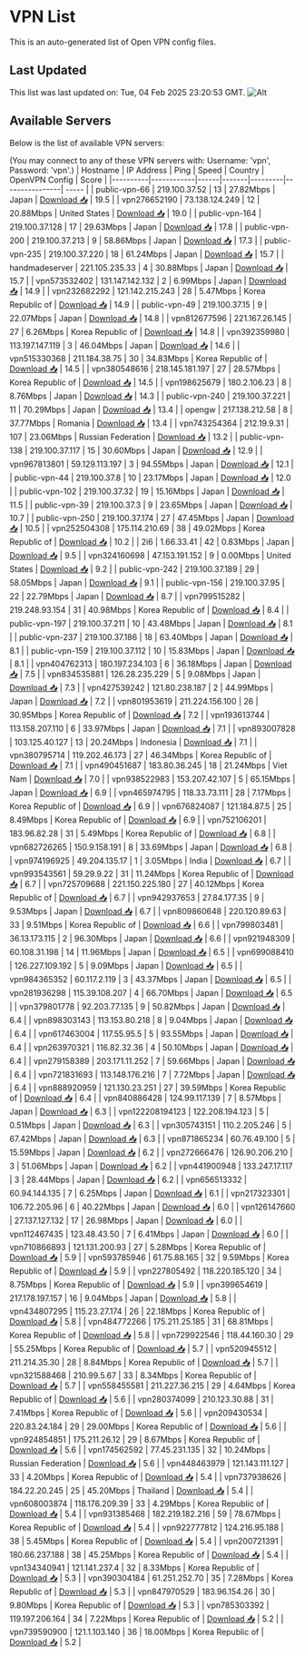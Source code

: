 # VPN List

This is an auto-generated list of Open VPN config files.

## Last Updated

This list was last updated on: Tue, 04 Feb 2025 23:20:53 GMT.
![Alt](https://repobeats.axiom.co/api/embed/186b98318ef1479477931607c1ad7d823f12451f.svg "Repobeats analytics image")

## Available Servers

Below is the list of available VPN servers:

(You may connect to any of these VPN servers with: Username: 'vpn', Password: 'vpn'.)
| Hostname | IP Address | Ping | Speed | Country | OpenVPN Config | Score |
|----------|------------|------|-------|---------|----------------| ----- |
| public-vpn-66 | 219.100.37.52 | 13 | 27.82Mbps | Japan | [Download 📥](./configs/server_0_JP.ovpn) | 19.5 |
| vpn276652190 | 73.138.124.249 | 12 | 20.88Mbps | United States | [Download 📥](./configs/server_1_US.ovpn) | 19.0 |
| public-vpn-164 | 219.100.37.128 | 17 | 29.63Mbps | Japan | [Download 📥](./configs/server_2_JP.ovpn) | 17.8 |
| public-vpn-200 | 219.100.37.213 | 9 | 58.86Mbps | Japan | [Download 📥](./configs/server_3_JP.ovpn) | 17.3 |
| public-vpn-235 | 219.100.37.220 | 18 | 61.24Mbps | Japan | [Download 📥](./configs/server_4_JP.ovpn) | 15.7 |
| handmadeserver | 221.105.235.33 | 4 | 30.88Mbps | Japan | [Download 📥](./configs/server_5_JP.ovpn) | 15.7 |
| vpn573532402 | 131.147.142.132 | 2 | 6.99Mbps | Japan | [Download 📥](./configs/server_6_JP.ovpn) | 14.9 |
| vpn232682292 | 121.142.215.243 | 28 | 5.47Mbps | Korea Republic of | [Download 📥](./configs/server_7_KR.ovpn) | 14.9 |
| public-vpn-49 | 219.100.37.15 | 9 | 22.07Mbps | Japan | [Download 📥](./configs/server_8_JP.ovpn) | 14.8 |
| vpn812677596 | 221.167.26.145 | 27 | 6.26Mbps | Korea Republic of | [Download 📥](./configs/server_9_KR.ovpn) | 14.8 |
| vpn392359980 | 113.197.147.119 | 3 | 46.04Mbps | Japan | [Download 📥](./configs/server_10_JP.ovpn) | 14.6 |
| vpn515330368 | 211.184.38.75 | 30 | 34.83Mbps | Korea Republic of | [Download 📥](./configs/server_11_KR.ovpn) | 14.5 |
| vpn380548616 | 218.145.181.197 | 27 | 28.57Mbps | Korea Republic of | [Download 📥](./configs/server_12_KR.ovpn) | 14.5 |
| vpn198625679 | 180.2.106.23 | 8 | 8.76Mbps | Japan | [Download 📥](./configs/server_13_JP.ovpn) | 14.3 |
| public-vpn-240 | 219.100.37.221 | 11 | 70.29Mbps | Japan | [Download 📥](./configs/server_14_JP.ovpn) | 13.4 |
| opengw | 217.138.212.58 | 8 | 37.77Mbps | Romania | [Download 📥](./configs/server_15_RO.ovpn) | 13.4 |
| vpn743254364 | 212.19.9.31 | 107 | 23.06Mbps | Russian Federation | [Download 📥](./configs/server_16_RU.ovpn) | 13.2 |
| public-vpn-138 | 219.100.37.117 | 15 | 30.60Mbps | Japan | [Download 📥](./configs/server_17_JP.ovpn) | 12.9 |
| vpn967813801 | 59.129.113.197 | 3 | 94.55Mbps | Japan | [Download 📥](./configs/server_18_JP.ovpn) | 12.1 |
| public-vpn-44 | 219.100.37.8 | 10 | 23.17Mbps | Japan | [Download 📥](./configs/server_19_JP.ovpn) | 12.0 |
| public-vpn-102 | 219.100.37.32 | 19 | 15.16Mbps | Japan | [Download 📥](./configs/server_20_JP.ovpn) | 11.5 |
| public-vpn-39 | 219.100.37.3 | 9 | 23.65Mbps | Japan | [Download 📥](./configs/server_21_JP.ovpn) | 10.7 |
| public-vpn-250 | 219.100.37.174 | 27 | 47.45Mbps | Japan | [Download 📥](./configs/server_22_JP.ovpn) | 10.5 |
| vpn252504308 | 175.114.210.69 | 38 | 49.02Mbps | Korea Republic of | [Download 📥](./configs/server_23_KR.ovpn) | 10.2 |
| 2i6 | 1.66.33.41 | 42 | 0.83Mbps | Japan | [Download 📥](./configs/server_24_JP.ovpn) | 9.5 |
| vpn324160698 | 47.153.191.152 | 9 | 0.00Mbps | United States | [Download 📥](./configs/server_25_US.ovpn) | 9.2 |
| public-vpn-242 | 219.100.37.189 | 29 | 58.05Mbps | Japan | [Download 📥](./configs/server_26_JP.ovpn) | 9.1 |
| public-vpn-156 | 219.100.37.95 | 22 | 22.79Mbps | Japan | [Download 📥](./configs/server_27_JP.ovpn) | 8.7 |
| vpn799515282 | 219.248.93.154 | 31 | 40.98Mbps | Korea Republic of | [Download 📥](./configs/server_28_KR.ovpn) | 8.4 |
| public-vpn-197 | 219.100.37.211 | 10 | 43.48Mbps | Japan | [Download 📥](./configs/server_29_JP.ovpn) | 8.1 |
| public-vpn-237 | 219.100.37.186 | 18 | 63.40Mbps | Japan | [Download 📥](./configs/server_30_JP.ovpn) | 8.1 |
| public-vpn-159 | 219.100.37.112 | 10 | 15.83Mbps | Japan | [Download 📥](./configs/server_31_JP.ovpn) | 8.1 |
| vpn404762313 | 180.197.234.103 | 6 | 36.18Mbps | Japan | [Download 📥](./configs/server_32_JP.ovpn) | 7.5 |
| vpn834535881 | 126.28.235.229 | 5 | 9.08Mbps | Japan | [Download 📥](./configs/server_33_JP.ovpn) | 7.3 |
| vpn427539242 | 121.80.238.187 | 2 | 44.99Mbps | Japan | [Download 📥](./configs/server_34_JP.ovpn) | 7.2 |
| vpn801953619 | 211.224.156.100 | 26 | 30.95Mbps | Korea Republic of | [Download 📥](./configs/server_35_KR.ovpn) | 7.2 |
| vpn193613744 | 113.158.207.110 | 6 | 33.97Mbps | Japan | [Download 📥](./configs/server_36_JP.ovpn) | 7.1 |
| vpn893007828 | 103.125.40.127 | 13 | 20.24Mbps | Indonesia | [Download 📥](./configs/server_37_ID.ovpn) | 7.1 |
| vpn380795714 | 119.202.46.173 | 27 | 46.34Mbps | Korea Republic of | [Download 📥](./configs/server_38_KR.ovpn) | 7.1 |
| vpn490451687 | 183.80.36.245 | 18 | 21.24Mbps | Viet Nam | [Download 📥](./configs/server_39_VN.ovpn) | 7.0 |
| vpn938522983 | 153.207.42.107 | 5 | 65.15Mbps | Japan | [Download 📥](./configs/server_40_JP.ovpn) | 6.9 |
| vpn465974795 | 118.33.73.111 | 28 | 7.17Mbps | Korea Republic of | [Download 📥](./configs/server_41_KR.ovpn) | 6.9 |
| vpn676824087 | 121.184.87.5 | 25 | 8.49Mbps | Korea Republic of | [Download 📥](./configs/server_42_KR.ovpn) | 6.9 |
| vpn752106201 | 183.96.82.28 | 31 | 5.49Mbps | Korea Republic of | [Download 📥](./configs/server_43_KR.ovpn) | 6.8 |
| vpn682726265 | 150.9.158.191 | 8 | 33.69Mbps | Japan | [Download 📥](./configs/server_44_JP.ovpn) | 6.8 |
| vpn974196925 | 49.204.135.17 | 1 | 3.05Mbps | India | [Download 📥](./configs/server_45_IN.ovpn) | 6.7 |
| vpn993543561 | 59.29.9.22 | 31 | 11.24Mbps | Korea Republic of | [Download 📥](./configs/server_46_KR.ovpn) | 6.7 |
| vpn725709688 | 221.150.225.180 | 27 | 40.12Mbps | Korea Republic of | [Download 📥](./configs/server_47_KR.ovpn) | 6.7 |
| vpn942937653 | 27.84.177.35 | 9 | 9.53Mbps | Japan | [Download 📥](./configs/server_48_JP.ovpn) | 6.7 |
| vpn809860648 | 220.120.89.63 | 33 | 9.51Mbps | Korea Republic of | [Download 📥](./configs/server_49_KR.ovpn) | 6.6 |
| vpn799803481 | 36.13.173.115 | 2 | 96.30Mbps | Japan | [Download 📥](./configs/server_50_JP.ovpn) | 6.6 |
| vpn921948309 | 60.108.31.198 | 14 | 11.96Mbps | Japan | [Download 📥](./configs/server_51_JP.ovpn) | 6.5 |
| vpn699088410 | 126.227.109.192 | 5 | 9.09Mbps | Japan | [Download 📥](./configs/server_52_JP.ovpn) | 6.5 |
| vpn984365352 | 60.117.2.119 | 3 | 43.37Mbps | Japan | [Download 📥](./configs/server_53_JP.ovpn) | 6.5 |
| vpn281936298 | 115.39.108.207 | 4 | 66.70Mbps | Japan | [Download 📥](./configs/server_54_JP.ovpn) | 6.5 |
| vpn379801778 | 92.203.77.135 | 9 | 50.82Mbps | Japan | [Download 📥](./configs/server_55_JP.ovpn) | 6.4 |
| vpn898303143 | 113.153.80.218 | 8 | 9.04Mbps | Japan | [Download 📥](./configs/server_56_JP.ovpn) | 6.4 |
| vpn617463004 | 117.55.95.5 | 5 | 93.55Mbps | Japan | [Download 📥](./configs/server_57_JP.ovpn) | 6.4 |
| vpn263970321 | 116.82.32.36 | 4 | 50.10Mbps | Japan | [Download 📥](./configs/server_58_JP.ovpn) | 6.4 |
| vpn279158389 | 203.171.11.252 | 7 | 59.66Mbps | Japan | [Download 📥](./configs/server_59_JP.ovpn) | 6.4 |
| vpn721831693 | 113.148.176.216 | 7 | 7.72Mbps | Japan | [Download 📥](./configs/server_60_JP.ovpn) | 6.4 |
| vpn888920959 | 121.130.23.251 | 27 | 39.59Mbps | Korea Republic of | [Download 📥](./configs/server_61_KR.ovpn) | 6.4 |
| vpn840886428 | 124.99.117.139 | 7 | 8.57Mbps | Japan | [Download 📥](./configs/server_62_JP.ovpn) | 6.3 |
| vpn122208194123 | 122.208.194.123 | 5 | 0.51Mbps | Japan | [Download 📥](./configs/server_63_JP.ovpn) | 6.3 |
| vpn305743151 | 110.2.205.246 | 5 | 67.42Mbps | Japan | [Download 📥](./configs/server_64_JP.ovpn) | 6.3 |
| vpn871865234 | 60.76.49.100 | 5 | 15.59Mbps | Japan | [Download 📥](./configs/server_65_JP.ovpn) | 6.2 |
| vpn272666476 | 126.90.206.210 | 3 | 51.06Mbps | Japan | [Download 📥](./configs/server_66_JP.ovpn) | 6.2 |
| vpn441900948 | 133.247.17.117 | 3 | 28.44Mbps | Japan | [Download 📥](./configs/server_67_JP.ovpn) | 6.2 |
| vpn656513332 | 60.94.144.135 | 7 | 6.25Mbps | Japan | [Download 📥](./configs/server_68_JP.ovpn) | 6.1 |
| vpn217323301 | 106.72.205.96 | 6 | 40.22Mbps | Japan | [Download 📥](./configs/server_69_JP.ovpn) | 6.0 |
| vpn126147660 | 27.137.127.132 | 17 | 26.98Mbps | Japan | [Download 📥](./configs/server_70_JP.ovpn) | 6.0 |
| vpn112467435 | 123.48.43.50 | 7 | 6.41Mbps | Japan | [Download 📥](./configs/server_71_JP.ovpn) | 6.0 |
| vpn710866893 | 121.131.200.93 | 27 | 5.28Mbps | Korea Republic of | [Download 📥](./configs/server_72_KR.ovpn) | 5.9 |
| vpn593785946 | 61.75.88.165 | 32 | 9.59Mbps | Korea Republic of | [Download 📥](./configs/server_73_KR.ovpn) | 5.9 |
| vpn227805492 | 118.220.185.120 | 34 | 8.75Mbps | Korea Republic of | [Download 📥](./configs/server_74_KR.ovpn) | 5.9 |
| vpn399654619 | 217.178.197.157 | 16 | 9.04Mbps | Japan | [Download 📥](./configs/server_75_JP.ovpn) | 5.8 |
| vpn434807295 | 115.23.27.174 | 26 | 22.18Mbps | Korea Republic of | [Download 📥](./configs/server_76_KR.ovpn) | 5.8 |
| vpn484772266 | 175.211.25.185 | 31 | 68.81Mbps | Korea Republic of | [Download 📥](./configs/server_77_KR.ovpn) | 5.8 |
| vpn729922546 | 118.44.160.30 | 29 | 55.25Mbps | Korea Republic of | [Download 📥](./configs/server_78_KR.ovpn) | 5.7 |
| vpn520945512 | 211.214.35.30 | 28 | 8.84Mbps | Korea Republic of | [Download 📥](./configs/server_79_KR.ovpn) | 5.7 |
| vpn321588468 | 210.99.5.67 | 33 | 8.34Mbps | Korea Republic of | [Download 📥](./configs/server_80_KR.ovpn) | 5.7 |
| vpn558455581 | 211.227.36.215 | 29 | 4.64Mbps | Korea Republic of | [Download 📥](./configs/server_81_KR.ovpn) | 5.6 |
| vpn280374099 | 210.123.30.88 | 31 | 7.41Mbps | Korea Republic of | [Download 📥](./configs/server_82_KR.ovpn) | 5.6 |
| vpn209430534 | 220.83.24.184 | 29 | 29.00Mbps | Korea Republic of | [Download 📥](./configs/server_83_KR.ovpn) | 5.6 |
| vpn924854851 | 175.211.26.12 | 29 | 8.67Mbps | Korea Republic of | [Download 📥](./configs/server_84_KR.ovpn) | 5.6 |
| vpn174562592 | 77.45.231.135 | 32 | 10.24Mbps | Russian Federation | [Download 📥](./configs/server_85_RU.ovpn) | 5.6 |
| vpn448463979 | 121.143.111.127 | 33 | 4.20Mbps | Korea Republic of | [Download 📥](./configs/server_86_KR.ovpn) | 5.4 |
| vpn737938626 | 184.22.20.245 | 25 | 45.20Mbps | Thailand | [Download 📥](./configs/server_87_TH.ovpn) | 5.4 |
| vpn608003874 | 118.176.209.39 | 33 | 4.29Mbps | Korea Republic of | [Download 📥](./configs/server_88_KR.ovpn) | 5.4 |
| vpn931385468 | 182.219.182.216 | 59 | 78.67Mbps | Korea Republic of | [Download 📥](./configs/server_89_KR.ovpn) | 5.4 |
| vpn922777812 | 124.216.95.188 | 38 | 5.45Mbps | Korea Republic of | [Download 📥](./configs/server_90_KR.ovpn) | 5.4 |
| vpn200721391 | 180.66.237.188 | 38 | 45.25Mbps | Korea Republic of | [Download 📥](./configs/server_91_KR.ovpn) | 5.4 |
| vpn134340941 | 121.141.237.4 | 32 | 8.33Mbps | Korea Republic of | [Download 📥](./configs/server_92_KR.ovpn) | 5.3 |
| vpn390304184 | 61.251.252.70 | 35 | 7.28Mbps | Korea Republic of | [Download 📥](./configs/server_93_KR.ovpn) | 5.3 |
| vpn847970529 | 183.96.154.26 | 30 | 9.80Mbps | Korea Republic of | [Download 📥](./configs/server_94_KR.ovpn) | 5.3 |
| vpn785303392 | 119.197.206.164 | 34 | 7.22Mbps | Korea Republic of | [Download 📥](./configs/server_95_KR.ovpn) | 5.2 |
| vpn739590900 | 121.1.103.140 | 36 | 18.00Mbps | Korea Republic of | [Download 📥](./configs/server_96_KR.ovpn) | 5.2 |
